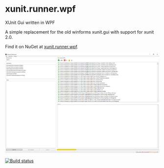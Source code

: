 # xunit.runner.wpf
XUnit Gui written in WPF

A simple replacement for the old winforms xunit.gui with support for xunit 2.0.

Find it on NuGet at [xunit.runner.wpf](https://www.nuget.org/packages/xunit.runner.wpf).

![Screenshot](docs/screenshot.png)

[![Build status](https://ci.appveyor.com/api/projects/status/13dshnyj592mwe9e/branch/master?svg=true)](https://ci.appveyor.com/project/Pilchie/xunit-runner-wpf/branch/master)
